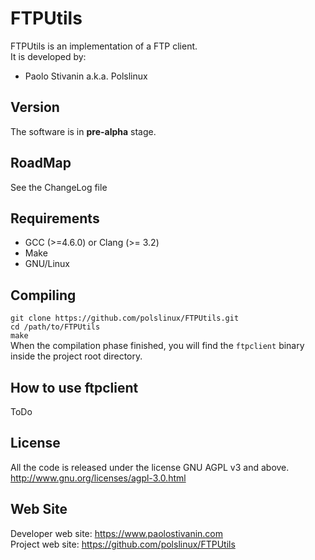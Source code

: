FTPUtils
========
FTPUtils is an implementation of a FTP client.<br>
It is developed by:

* Paolo Stivanin a.k.a. Polslinux


Version
-------
The software is in **pre-alpha** stage.


RoadMap
-------
See the ChangeLog file


Requirements
------------
* GCC (>=4.6.0) or Clang (>= 3.2)
* Make
* GNU/Linux


Compiling
---------
`git clone https://github.com/polslinux/FTPUtils.git`<br>
`cd /path/to/FTPUtils`<br>
`make`<br>
When the compilation phase finished, you will find the `ftpclient` binary inside the project root directory.


How to use ftpclient
--------------------
ToDo


License
-------
All the code is released under the license GNU AGPL v3 and above.<br>
<http://www.gnu.org/licenses/agpl-3.0.html><br>


Web Site
--------
Developer web site:	<https://www.paolostivanin.com><br>
Project web site:	<https://github.com/polslinux/FTPUtils>
